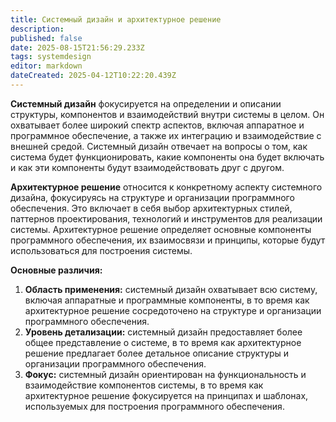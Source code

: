 ```yaml
---
title: Системный дизайн и архитектурное решение
description: 
published: false
date: 2025-08-15T21:56:29.233Z
tags: systemdesign
editor: markdown
dateCreated: 2025-04-12T10:22:20.439Z
---
```


**Системный дизайн** фокусируется на определении и описании структуры, компонентов и взаимодействий внутри системы в целом. Он охватывает более широкий спектр аспектов, включая аппаратное и программное обеспечение, а также их интеграцию и взаимодействие с внешней средой. Системный дизайн отвечает на вопросы о том, как система будет функционировать, какие компоненты она будет включать и как эти компоненты будут взаимодействовать друг с другом.

**Архитектурное решение** относится к конкретному аспекту системного дизайна, фокусируясь на структуре и организации программного обеспечения. Это включает в себя выбор архитектурных стилей, паттернов проектирования, технологий и инструментов для реализации системы. Архитектурное решение определяет основные компоненты программного обеспечения, их взаимосвязи и принципы, которые будут использоваться для построения системы.

**Основные различия:**

1. **Область применения:** системный дизайн охватывает всю систему, включая аппаратные и программные компоненты, в то время как архитектурное решение сосредоточено на структуре и организации программного обеспечения.
2. **Уровень детализации:** системный дизайн предоставляет более общее представление о системе, в то время как архитектурное решение предлагает более детальное описание структуры и организации программного обеспечения.
3. **Фокус:** системный дизайн ориентирован на функциональность и взаимодействие компонентов системы, в то время как архитектурное решение фокусируется на принципах и шаблонах, используемых для построения программного обеспечения.